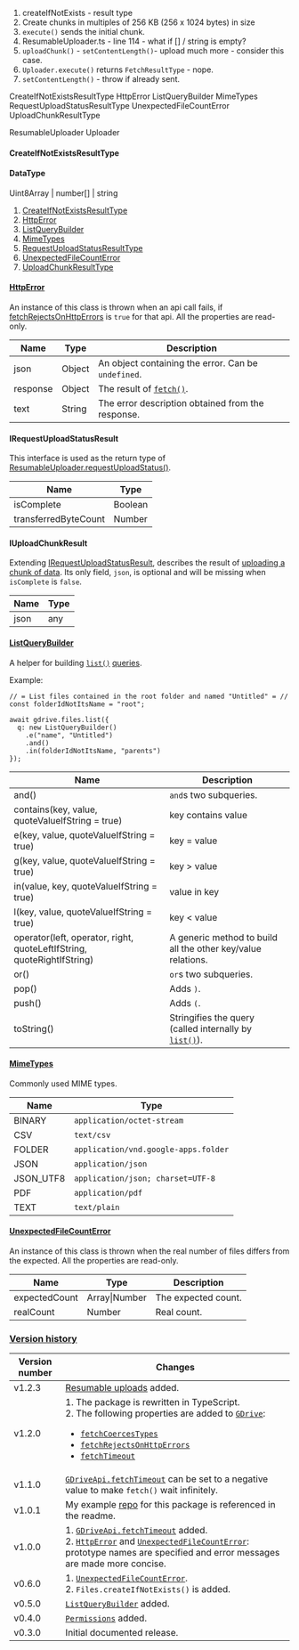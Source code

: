 1. createIfNotExists - result type
1. Create chunks in multiples of 256 KB (256 x 1024 bytes) in size
1.  `execute()` sends the initial chunk.
1. ResumableUploader.ts - line 114 - what if [] / string is empty?
1. `uploadChunk()` - `setContentLength()`- upload much more - consider this case.
1.  `Uploader.execute()` returns `FetchResultType` - nope.
1.  `setContentLength()` - throw if already sent.




CreateIfNotExistsResultType
HttpError
ListQueryBuilder
MimeTypes
RequestUploadStatusResultType
UnexpectedFileCountError
UploadChunkResultType

ResumableUploader
Uploader



#### <a name="create_if_not_exists_result_type"></a>CreateIfNotExistsResultType

#### <a name="data_type"></a>DataType

Uint8Array | number[] | string



1. <a name="c_create_if_not_exists_result_type"></a>[CreateIfNotExistsResultType](#create_if_not_exists_result_type)
1. <a name="c_http_error"></a>[HttpError](#http_error)
1. <a name="c_list_query_builder"></a>[ListQueryBuilder](#list_query_builder)
5. <a name="c_mime_types"></a>[MimeTypes](#mime_types)
7. <a name="c_request_upload_status_result_type"></a>[RequestUploadStatusResultType](#request_upload_status_result_type)
10. <a name="c_unexpected_file_count_error"></a>[UnexpectedFileCountError](#unexpected_file_count_error)
11. <a name="c_upload_chunk_result_type"></a>[UploadChunkResultType](#upload_chunk_result_type)






#### <a name="http_error"></a>[HttpError](#c_http_error)

An instance of this class is thrown when an api call fails, if [fetchRejectsOnHttpErrors](#gdriveapi_fetch_rejects_on_http_errors) is `true` for that api. All the properties are read-only.

Name|Type|Description
-|-|-
json|Object|An object containing the error. Can be `undefined`.
response|Object|The result of [`fetch()`](https://developer.mozilla.org/en-US/docs/Web/API/Fetch_API).
text|String|The error description obtained from the response.

#### <a name="i_request_upload_status_result"></a>IRequestUploadStatusResult

This interface is used as the return type of [ResumableUploader.requestUploadStatus()](#resumable_uploader_request_upload_status).

Name|Type
-|-
isComplete|Boolean
transferredByteCount|Number

#### <a name="i_upload_chunk_result"></a>IUploadChunkResult

Extending [IRequestUploadStatusResult](#i_request_upload_status_result), describes the result of [uploading a chunk of data](#resumable_uploader_upload_chunk). Its only field, `json`, is optional and will be missing when `isComplete` is `false`.

Name|Type
-|-
json|any

#### <a name="list_query_builder"></a>[ListQueryBuilder](#c_list_query_builder)

A helper for building [`list()`](#filesfiles_list) [queries](https://developers.google.com/drive/api/v3/search-files).

Example:

    // = List files contained in the root folder and named "Untitled" = //
    const folderIdNotItsName = "root";
    
    await gdrive.files.list({
      q: new ListQueryBuilder()
        .e("name", "Untitled")
        .and()
        .in(folderIdNotItsName, "parents")
    });

Name|Description
-|-
and()|`and`s two subqueries.
contains(key, value, quoteValueIfString = true)|key contains value
e(key, value, quoteValueIfString = true)|key = value
g(key, value, quoteValueIfString = true)|key > value
in(value, key, quoteValueIfString = true)|value in key
l(key, value, quoteValueIfString = true)|key < value
operator(left, operator, right, quoteLeftIfString, quoteRightIfString)|A generic method to build all the other key/value relations.
or()|`or`s two subqueries.
pop()|Adds `)`.
push()|Adds `(`.
toString()|Stringifies the query (called internally by [`list()`](#filesfiles_list)).

#### <a name="mime_types"></a>[MimeTypes](#c_mime_types)

Commonly used MIME types.

Name|Type
-|-
BINARY|`application/octet-stream`
CSV|`text/csv`
FOLDER|`application/vnd.google-apps.folder`
JSON|`application/json`
JSON_UTF8|`application/json; charset=UTF-8`
PDF|`application/pdf`
TEXT|`text/plain`










#### <a name="unexpected_file_count_error"></a>[UnexpectedFileCountError](#c_unexpected_file_count_error)

An instance of this class is thrown when the real number of files differs from the expected. All the properties are read-only.

Name|Type|Description
-|-|-
expectedCount|Array\|Number|The expected count.
realCount|Number|Real count.



### <a name="version_history"></a>[Version history](#c_version_history)

Version number|Changes
-|-
v1.2.3|[Resumable uploads](#filesfiles_newResumableUploader) added.
v1.2.0|1. The package is rewritten in TypeScript.<br>2. The following properties are added to [`GDrive`](#gdrive):<br><ul><li>[`fetchCoercesTypes`](#gdrive_fetch_coerces_types)</li><li>[`fetchRejectsOnHttpErrors`](#gdrive_fetch_rejects_on_http_errors)</li><li>[`fetchTimeout`](#gdrive_fetch_timeout)</li></ul>
v1.1.0|[`GDriveApi.fetchTimeout`](#gdriveapi_fetch_timeout) can be set to a negative value to make `fetch()` wait infinitely.
v1.0.1|My example [repo](https://github.com/RobinBobin/gdrivetest) for this package  is referenced in the readme.
v1.0.0|1. [`GDriveApi.fetchTimeout`](#gdriveapi_fetch_timeout) added.<br>2. [`HttpError`](#http_error) and [`UnexpectedFileCountError`](#unexpected_file_count_error): prototype names are specified and error messages are made more concise.
v0.6.0|1. [`UnexpectedFileCountError`](#unexpected_file_count_error).<br>2. `Files.createIfNotExists()` is added.
v0.5.0|[`ListQueryBuilder`](#list_query_builder) added.
v0.4.0|[`Permissions`](#permissions) added.
v0.3.0|Initial documented release.

